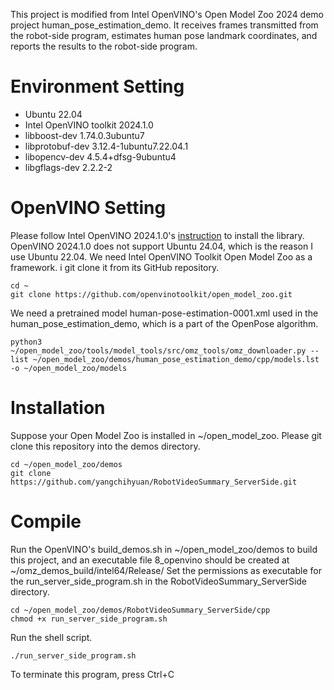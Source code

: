 This project is modified from Intel OpenVINO's Open Model Zoo 2024 demo project human_pose_estimation_demo. It receives frames transmitted from the robot-side program, estimates human pose landmark coordinates, and reports the results to the robot-side program.

# Environment Setting
- Ubuntu 22.04
- Intel OpenVINO toolkit 2024.1.0
- libboost-dev 1.74.0.3ubuntu7
- libprotobuf-dev 3.12.4-1ubuntu7.22.04.1
- libopencv-dev 4.5.4+dfsg-9ubuntu4
- libgflags-dev 2.2.2-2

# OpenVINO Setting
Please follow Intel OpenVINO 2024.1.0's [instruction](https://docs.openvino.ai/2024/index.html) to install the library. OpenVINO 2024.1.0 does not support Ubuntu 24.04, which is the reason I use Ubuntu 22.04.
We need Intel OpenVINO Toolkit Open Model Zoo as a framework. i git clone it from its GitHub repository.
```
cd ~
git clone https://github.com/openvinotoolkit/open_model_zoo.git
```
We need a pretrained model human-pose-estimation-0001.xml used in the human_pose_estimation_demo, which is a part of the OpenPose algorithm.
```
python3 ~/open_model_zoo/tools/model_tools/src/omz_tools/omz_downloader.py --list ~/open_model_zoo/demos/human_pose_estimation_demo/cpp/models.lst -o ~/open_model_zoo/models
```

# Installation
Suppose your Open Model Zoo is installed in ~/open_model_zoo.
Please git clone this repository into the demos directory.
```
cd ~/open_model_zoo/demos
git clone https://github.com/yangchihyuan/RobotVideoSummary_ServerSide.git
```

# Compile
Run the OpenVINO's build_demos.sh in ~/open_model_zoo/demos to build this project, and an executable file 8_openvino should be created at ~/omz_demos_build/intel64/Release/
Set the permissions as executable for the run_server_side_program.sh in the RobotVideoSummary_ServerSide directory.
```
cd ~/open_model_zoo/demos/RobotVideoSummary_ServerSide/cpp
chmod +x run_server_side_program.sh
```
Run the shell script.
```
./run_server_side_program.sh
```
To terminate this program, press Ctrl+C
